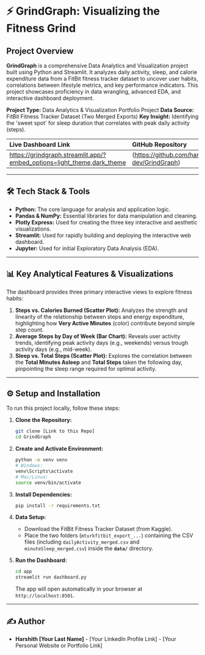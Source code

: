 # ⚡ GrindGraph: Visualizing the Fitness Grind

## Project Overview

**GrindGraph** is a comprehensive Data Analytics and Visualization project built using Python and Streamlit. It analyzes daily activity, sleep, and calorie expenditure data from a FitBit fitness tracker dataset to uncover user habits, correlations between lifestyle metrics, and key performance indicators. This project showcases proficiency in data wrangling, advanced EDA, and interactive dashboard deployment.

**Project Type:** Data Analytics & Visualization Portfolio Project
**Data Source:** FitBit Fitness Tracker Dataset (Two Merged Exports)
**Key Insight:** Identifying the 'sweet spot' for sleep duration that correlates with peak daily activity (steps).

| Live Dashboard Link | GitHub Repository |
| :--- | :--- |
| https://grindgraph.streamlit.app/?embed_options=light_theme,dark_theme | (https://github.com/harshithreddy-dev/GrindGraph) |

---

## 🛠️ Tech Stack & Tools

* **Python:** The core language for analysis and application logic.
* **Pandas & NumPy:** Essential libraries for data manipulation and cleaning.
* **Plotly Express:** Used for creating the three key interactive and aesthetic visualizations.
* **Streamlit:** Used for rapidly building and deploying the interactive web dashboard.
* **Jupyter:** Used for initial Exploratory Data Analysis (EDA).

---

## 📊 Key Analytical Features & Visualizations

The dashboard provides three primary interactive views to explore fitness habits:

1.  **Steps vs. Calories Burned (Scatter Plot):** Analyzes the strength and linearity of the relationship between steps and energy expenditure, highlighting how **Very Active Minutes** (color) contribute beyond simple step count.
2.  **Average Steps by Day of Week (Bar Chart):** Reveals user activity trends, identifying peak activity days (e.g., weekends) versus trough activity days (e.g., mid-week).
3.  **Sleep vs. Total Steps (Scatter Plot):** Explores the correlation between the **Total Minutes Asleep** and **Total Steps** taken the following day, pinpointing the sleep range required for optimal activity.

---

## ⚙️ Setup and Installation

To run this project locally, follow these steps:

1.  **Clone the Repository:**
    ```bash
    git clone [Link to this Repo]
    cd GrindGraph
    ```

2.  **Create and Activate Environment:**
    ```bash
    python -m venv venv
    # Windows:
    venv\Scripts\activate
    # Mac/Linux:
    source venv/bin/activate
    ```

3.  **Install Dependencies:**
    ```bash
    pip install -r requirements.txt
    ```

4.  **Data Setup:**
    * Download the FitBit Fitness Tracker Dataset (from Kaggle).
    * Place the two folders (`mturkfitbit_export_...`) containing the CSV files (including `dailyActivity_merged.csv` and `minuteSleep_merged.csv`) inside the **`data/`** directory.

5.  **Run the Dashboard:**
    ```bash
    cd app
    streamlit run dashboard.py
    ```
    The app will open automatically in your browser at `http://localhost:8501`.

---

## ✍️ Author

* **Harshith [Your Last Name]** - [Your LinkedIn Profile Link] - [Your Personal Website or Portfolio Link]
